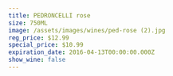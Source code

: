 ```yaml
---
title: PEDRONCELLI rose
size: 750ML
image: /assets/images/wines/ped-rose (2).jpg
reg_price: $12.99
special_price: $10.99
expiration_date: 2016-04-13T00:00:00.000Z
show_wine: false
---
```



